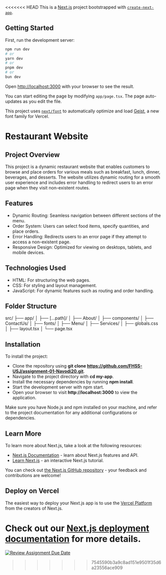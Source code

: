 <<<<<<< HEAD
This is a [Next.js](https://nextjs.org) project bootstrapped with [`create-next-app`](https://nextjs.org/docs/app/api-reference/cli/create-next-app).

## Getting Started

First, run the development server:

```bash
npm run dev
# or
yarn dev
# or
pnpm dev
# or
bun dev
```

Open [http://localhost:3000](http://localhost:3000) with your browser to see the result.

You can start editing the page by modifying `app/page.tsx`. The page auto-updates as you edit the file.

This project uses [`next/font`](https://nextjs.org/docs/app/building-your-application/optimizing/fonts) to automatically optimize and load [Geist](https://vercel.com/font), a new font family for Vercel.

# Restaurant Website

## Project Overview
This project is a dynamic restaurant website that enables customers to browse and place orders for various meals such as breakfast, lunch, dinner, beverages, and desserts. The website utilizes dynamic routing for a smooth user experience and includes error handling to redirect users to an error page when they visit non-existent routes.

## Features
- Dynamic Routing: Seamless navigation between different sections of the menu.
- Order System: Users can select food items, specify quantities, and place orders.
- Error Handling: Redirects users to an error page if they attempt to access a non-existent page.
- Responsive Design: Optimized for viewing on desktops, tablets, and mobile devices.

## Technologies Used
- HTML: For structuring the web pages.
- CSS: For styling and layout management.
- JavaScript: For dynamic features such as routing and order handling.

## Folder Structure

src/
├── app/
│   ├── [...path]/
│   ├── About/
│   ├── components/
│   ├── ContactUs/
│   ├── fonts/
│   ├── Menu/
│   ├── Services/
│   ├── globals.css
│   ├── layout.tsx
│   └── page.tsx

## Installation
To install the project:

* Clone the repository using **git clone https://github.com/FHSS-USJ/assignment-01-Navodi20.git**.
* Navigate to the project directory with **cd my-app**.
* Install the necessary dependencies by running **npm install**.
* Start the development server with npm start.
* Open your browser to visit **http://localhost:3000** to view the application.
  
Make sure you have Node.js and npm installed on your machine, and refer to the project documentation for any additional configurations or dependencies.



## Learn More

To learn more about Next.js, take a look at the following resources:

- [Next.js Documentation](https://nextjs.org/docs) - learn about Next.js features and API.
- [Learn Next.js](https://nextjs.org/learn) - an interactive Next.js tutorial.

You can check out [the Next.js GitHub repository](https://github.com/vercel/next.js) - your feedback and contributions are welcome!

## Deploy on Vercel

The easiest way to deploy your Next.js app is to use the [Vercel Platform](https://vercel.com/new?utm_medium=default-template&filter=next.js&utm_source=create-next-app&utm_campaign=create-next-app-readme) from the creators of Next.js.

Check out our [Next.js deployment documentation](https://nextjs.org/docs/app/building-your-application/deploying) for more details.
=======
[![Review Assignment Due Date](https://classroom.github.com/assets/deadline-readme-button-22041afd0340ce965d47ae6ef1cefeee28c7c493a6346c4f15d667ab976d596c.svg)](https://classroom.github.com/a/f0UB4GLB)
>>>>>>> 7545590b3a9c8ad151e9501f35d6a23556ace909
